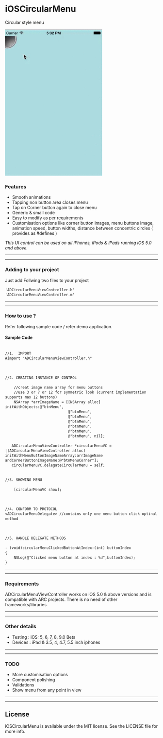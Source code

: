 iOSCircularMenu
===============

Circular style menu


![      ](\circularMenu.gif "") 


### Features

* Smooth animations
* Tapping non button area closes menu
* Tap on Corner button again to close menu
* Generic & small code 
* Easy to modify as per requirements
* Customisation options like corner button images, menu buttons image, animation speed, button widths, distance between concentric circles ( provides as #defines )

<em>This UI control can be used on all iPhones, iPods & iPads running iOS 5.0 and above.</em>

---
---

### Adding to your project


Just add Follwing two files to your project

```
'ADCircularMenuViewController.h'
'ADCircularMenuViewController.m'
```

---
---

### How to use ?

Refer following sample code / refer demo application.

#### Sample Code

```obj-c

//1.  IMPORT
#import "ADCircularMenuViewController.h"



//2. CREATING INSTANCE OF CONTROL

    //creat image name array for menu buttons
    //use 3 or 7 or 12 for symmetric look (current implementation supports max 12 buttons)
    NSArray *arrImageName = [[NSArray alloc] initWithObjects:@"btnMenu",
                             @"btnMenu",
                             @"btnMenu",
                             @"btnMenu",
                             @"btnMenu",
                             @"btnMenu",
                             @"btnMenu", nil];
    
   ADCircularMenuViewController *circularMenuVC = [[ADCircularMenuViewController alloc] initWithMenuButtonImageNameArray:arrImageName andCornerButtonImageName:@"btnMenuCorner"];                                                    
   circularMenuVC.delegateCircularMenu = self;


//3. SHOWING MENU

    [circularMenuVC show];
    


//4. CONFORM TO PROTOCOL
<ADCircularMenuDelegate> //contains only one menu button click optinal method



//5. HANDLE DELEGATE METHODS

- (void)circularMenuClickedButtonAtIndex:(int) buttonIndex
{
    NSLog(@"Clicked menu button at index : %d",buttonIndex);
}

```


---
---

### Requirements

ADCircularMenuViewController works on iOS 5.0 & above versions and is compatible with ARC projects. There is no need of other frameworks/libraries

---
---

### Other details

* Testing : iOS: 5, 6, 7, 8, 9.0 Beta   
* Devices : iPad & 3.5, 4, 4.7, 5.5 inch iphones

---
---

### TODO

* More customisation options
* Component polishing
* Validations
* Show menu from any point in view

---
---

## License

iOSCircularMenu is available under the MIT license. See the LICENSE file for more info.
